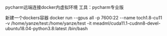 pycharm远端连接docker内虚拟环境
工具：pycharm专业版


新建一个dockers容器
docker run --gpus all -p 7600:22 --name toch1.8-cu11 
-v /home/yanze/test:/home/yanze/test 
-it meadml/cuda11.1-cudnn8-devel-ubuntu18.04-python3.8:latest /bin/bash
